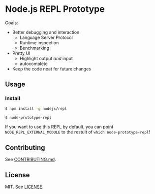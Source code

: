 # Node.js REPL Prototype

Goals:

- Better debugging and interaction
  - Language Server Protocol
  - Runtime inspection
  - Benchmarking
- Pretty UI
  - Highlight output *and* input
  - autocomplete
- Keep the code neat for future changes

## Usage

### Install

```sh
$ npm install -g nodejs/repl
```

```sh
$ node-prototype-repl
```

If you want to use this REPL by default, you can point
`NODE_REPL_EXTERNAL_MODULE` to the restult of
`which node-prototype-repl`!

## Contributing

See [CONTRIBUTING.md](./CONTRIBUTING.md).

## License

MIT. See [LICENSE](./LICENSE).
